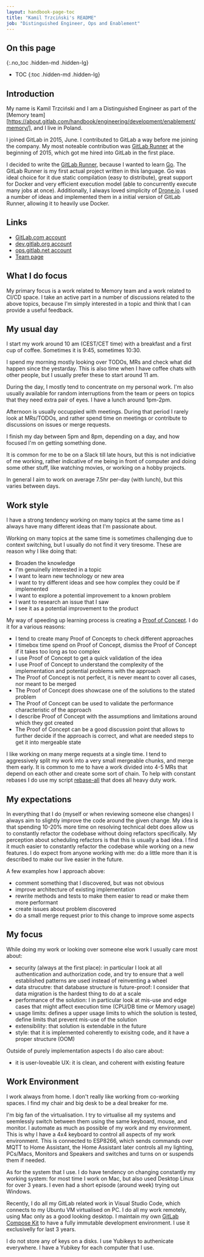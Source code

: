 ```yaml
---
layout: handbook-page-toc
title: "Kamil Trzciński's README"
job: "Distinguished Engineer, Ops and Enablement"
---
```


## On this page
{:.no_toc .hidden-md .hidden-lg}

- TOC
{:toc .hidden-md .hidden-lg}

## Introduction

My name is Kamil Trzciński and I am a Distinguished Engineer as part of the
[Memory team][https://about.gitlab.com/handbook/engineering/development/enablement/memory/],
and I live in Poland.

I joined GitLab in 2015, June. I contributed to GitLab a way before me joining
the company. My most noteable contribution was [GitLab Runner](https://gitlab.com/gitlab-org/gitlab-runner/)
at the beginning of 2015, which got me hired into GitLab in the first place.

I decided to write the [GitLab Runner](https://gitlab.com/gitlab-org/gitlab-runner/),
because I wanted to learn [Go](https://golang.org/). The GitLab Runner is
my first actual project written in this language. Go was ideal choice for it
due static compilation (easy to distribute), great support for Docker and
very efficient execution model (able to concurrently execute many jobs at once).
Additionally, I always loved simplicity of [Drone.io](https://drone.io).
I used a number of ideas and implemented them in a initial version
of GitLab Runner, allowing it to heavily use Docker.

## Links

* [GitLab.com account](https://gitlab.com/ayufan)
* [dev.gitlab.org account](https://dev.gitlab.org/kamil)
* [ops.gitlab.net account](https://ops.gitlab.net/kamil)
* [Team page](/company/team/#kamil)

## What I do focus

My primary focus is a work related to Memory team and a work related to CI/CD space.
I take an active part in a number of discussions related to the above topics,
because I'm simply interested in a topic and think that I can provide a useful feedback.

## My usual day

I start my work around 10 am (CEST/CET time) with a breakfast and a first cup of coffee.
Sometimes it is 9:45, sometimes 10:30.

I spend my morning mostly looking over TODOs, MRs and check what did happen since the yestarday.
This is also time when I have coffee chats with other people, but I usually prefer these
to start around 11 am.

During the day, I mostly tend to concentrate on my personal work. I'm also usually
available for random interruptions from the team or peers on topics that they need
extra pair of eyes. I have a lunch around 1pm-2pm.

Afternoon is usually occuppied with meetings. During that period I rarely look at MRs/TODOs,
and rather spend time on meetings or contribute to discussions on issues or merge requests.

I finish my day between 5pm and 8pm, depending on a day, and how focused I'm on getting
something done.

It is common for me to be on a Slack till late hours, but this is not indiciative of me working,
rather indicative of me being in front of computer and doing some other stuff,
like watching movies, or working on a hobby projects.

In general I aim to work on average 7.5hr per-day (with lunch), but this varies between days.

## Work style

I have a strong tendency working on many topics at the same time
as I always have many different ideas that I'm passionate about.

Working on many topics at the same time is sometimes challenging
due to context switching, but I usually do not find it very tiresome.
These are reason why I like doing that:

- Broaden the knowledge
- I'm genuinelly interested in a topic
- I want to learn new technology or new area
- I want to try different ideas and see how complex they could be if implemented
- I want to explore a potential improvement to a known problem
- I want to research an issue that I saw
- I see it as a potential improvement to the product

My way of speeding up learning process is creating a [Proof of Concept](https://en.wikipedia.org/wiki/Proof_of_concept).
I do it for a various reasons:

- I tend to create many Proof of Concepts to check different approaches
- I timebox time spend on Proof of Concept, dismiss the Proof of Concept if it takes
  too long as too complex
- I use Proof of Concept to get a quick validation of the idea
- I use Proof of Concept to understand the complexity of the implementation
  and potential problems with the approach
- The Proof of Concept is not perfect, it is never meant to cover all cases,
  nor meant to be merged
- The Proof of Concept does showcase one of the solutions to the stated problem
- The Proof of Concept can be used to validate the performance characteristic of the approach
- I describe Proof of Concept with the assumptions and limitations around which they got created
- The Proof of Concept can be a good discussion point that allows to further decide
  if the approach is correct, and what are needed steps to get it into mergeable state

I like working on many merge requests at a single time. I tend to aggressively
split my work into a very small mergeable chunks, and merge them early.
It is common to me to have a work divided into 4-5 MRs that depend on each
other and create some sort of chain. To help with constant rebases
I do use my script [rebase-all](https://gitlab.com/snippets/1981241)
that does all heavy duty work.

## My expectations

In everything that I do (myself or when reviewing someone else changes)
I always aim to slightly improve the code around the given change.
My idea is that spending 10-20% more time on resolving technical debt does allow us
to constantly refactor the codebase without doing refactors specifically.
My perception about scheduling refactors is that this is usually a bad idea.
I find it much easier to constantly refactor the codebase while working on a new features.
I do expect from anyone working with me: do a little more than it is described to make
our live easier in the future.

A few examples how I approach above:

- comment something that I discovered, but was not obvious
- improve architecture of existing implementation
- rewrite methods and tests to make them easier to read or make them more performant
- create issues about problem discovered
- do a small merge request prior to this change to improve some aspects

## My focus

While doing my work or looking over someone else work I usually care most about:

- security (always at the first place): in particular I look at all authentication
  and authorization code, and try to ensure that a well established patterns
  are used instead of reinventing a wheel
- data strucutre: that database structure is future-proof: I consider that data
  migration is the hardest thing to do at a scale
- performance of the solution: I in particular look at mis-use and edge cases that
  might affect execution time (CPU/DB time or Memory usage)
- usage limits: defines a upper usage limits to which the solution is tested,
  define limits that prevent mis-use of the solution
- extensibility: that solution is extendable in the future
- style: that it is implemented coherently to exisitng code, and it have
  a proper structure (OOM)

Outside of purely implementation aspects I do also care about:

- it is user-loveable UX: it is clean, and coherent with existing feature

## Work Environment

I work always from home. I don't really like working from co-working spaces.
I find my chair and big desk to be a deal breaker for me.

I'm big fan of the virtualisation. I try to virtualise all my systems and seemlessly
switch between them using the same keyboard, mouse, and monitor. I automate
as much as possible of my work and my environment. This is why I have a 4x4
keyboard to control all aspects of my work environment. This is connected
to ESP8266, which sends commands over MQTT to Home Assistant, the Home Assistant
later controls all my lighting, PCs/Macs, Monitors and Speakers and switches
and turns on or suspends them if needed.

As for the system that I use. I do have tendency on changing constantly my working
system: for most time I work on Mac, but also used Desktop Linux for over 3 years.
I even had a short episode (around week) trying out Windows.

Recently, I do all my GitLab related work in Visual Studio Code, which connects
to my Ubuntu VM virtualised on PC. I do all my work remotely, using Mac only
as a good looking desktop. I maintain my own [GitLab Compose Kit](https://gitlab.com/gitlab-org/gitlab-compose-kit)
to have a fully immutable development environment. I use it exclusivelly
for last 3 years.

I do not store any of keys on a disks. I use Yubikeys to authenicate everywhere.
I have a Yubikey for each computer that I use.
